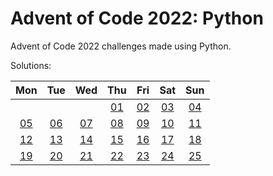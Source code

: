 [01]: ./solutions/day01
[02]: ./solutions/day02
[03]: ./solutions/day03
[04]: ./solutions/day04
[05]: ./solutions/day05
[06]: ./solutions/day06
[07]: ./solutions/day07
[08]: ./solutions/day08
[09]: ./solutions/day09
[10]: ./solutions/day10
[11]: ./solutions/day11
[12]: ./solutions/day12
[13]: ./solutions/day13
[14]: ./solutions/day14
[15]: ./solutions/day15
[16]: ./solutions/day16
[17]: ./solutions/day17
[18]: ./solutions/day18
[19]: ./solutions/day19
[20]: ./solutions/day20
[21]: ./solutions/day21
[22]: ./solutions/day22
[23]: ./solutions/day23
[24]: ./solutions/day24
[25]: ./solutions/day25

# Advent of Code 2022: Python

Advent of Code 2022 challenges made using Python.

Solutions:

| Mon  | Tue  | Wed  | Thu  | Fri  | Sat  | Sun  |
| :--: | :--: | :--: | :--: | :--: | :--: | :--: |
|      |      |      | [01] | [02] | [03] | [04] |
| [05] | [06] | [07] | [08] | [09] | [10] | [11] |
| [12] | [13] | [14] | [15] | [16] | [17] | [18] |
| [19] | [20] | [21] | [22] | [23] | [24] | [25] |
